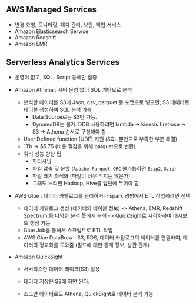 ## AWS Managed Services

- 변경 요청, 모니터링, 패치 관리, 보안, 백업 서비스
- Amazon Elasticsearch Service
- Amazon Redshift
- Amazon EMR

## Serverless Analytics Services

- 운영이 없고, SQL, Script 등에만 집중
- Amazon Athena : 서버 운영 없이 SQL 기반으로 분석
  - 분석할 데이터를 S3에 Json, csv, parquet 등 포맷으로 넣으면, S3 데이터로 테이블 생성하여 SQL 분석 가능
    - Data Source로는 S3만 가능.
    - DynamoDB는 불가. DDB 사용하려면 lambda -> kinesis firehose -> S3 -> Athena 순서로 구성해야 함.
  - User Defined function (UDF) 지원 (SQL 뿐만으로 부족한 부분 해결)
  - 1Tb -> $5.75 (비용 절감을 위해 parquet으로 변환)
  - 쿼리 성능 향상 팁
    - 파티셔닝
    - 파일 압축 및 분할 (`Apache Parquet`, `ORC` 불가능하면 `Bzip2`, `Gzip`)
    - 파일 크기 최적화 (파일이 너무 작지는 않은가)
    - 그래도 느리면 Hadoop, Hive를 앞단에 두어야 함
- AWS Glue : 데이터 카탈로그를 관리하거나 spark 경험에서 ETL 작업하려면 선택
  - 데이터 카탈로그 생성 (데이터의 테이블 정보) -> Athena, EMR, Redshift Spectrum 등 다양한 분석 툴에서 분석 -> QuickSight로 시각화하여 대시보드 생성 가능
  - Glue Job을 통해서 스크립트로 ETL 작업
  - AWS Glue DataBrew : S3, RDS, 데이터 카탈로그의 데이터를 연결하여, 데이터의 정교화를 도와줌 (필드에 대한 통계 정보, 상관 관계)
- Amazon QuickSight

  - 서버리스한 데이터 레이크(S3) 활용

  - 데이터 저장은 S3에 하면 된다.

  - 조그만 데이터로도 Athena, QuickSight로 데이터 분석 가능
